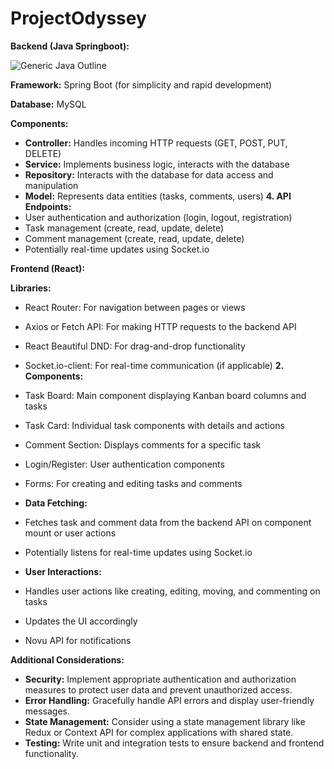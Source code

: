 # ProjectOdyssey

**Backend (Java Springboot):**

![Generic Java Outline](ProjectOdyssey/java-outline.png)


**Framework:** Spring Boot (for simplicity and rapid development)
  
**Database:** MySQL 

**Components:**

- **Controller:** Handles incoming HTTP requests (GET, POST, PUT, DELETE)
- **Service:** Implements business logic, interacts with the database
- **Repository:** Interacts with the database for data access and manipulation
- **Model:** Represents data entities (tasks, comments, users) **4. API Endpoints:**
- User authentication and authorization (login, logout, registration)
- Task management (create, read, update, delete)
- Comment management (create, read, update, delete)
- Potentially real-time updates using Socket.io

**Frontend (React):**

**Libraries:**

- React Router: For navigation between pages or views
- Axios or Fetch API: For making HTTP requests to the backend API
- React Beautiful DND: For drag-and-drop functionality
- Socket.io-client: For real-time communication (if applicable) **2. Components:**
- Task Board: Main component displaying Kanban board columns and tasks
- Task Card: Individual task components with details and actions
- Comment Section: Displays comments for a specific task
- Login/Register: User authentication components
- Forms: For creating and editing tasks and comments 

- **Data Fetching:**
- Fetches task and comment data from the backend API on component mount or user actions
- Potentially listens for real-time updates using Socket.io 

- **User Interactions:**
- Handles user actions like creating, editing, moving, and commenting on tasks
- Updates the UI accordingly
- Novu API for notifications

**Additional Considerations:**

- **Security:** Implement appropriate authentication and authorization measures to protect user data and prevent unauthorized access.
- **Error Handling:** Gracefully handle API errors and display user-friendly messages.
- **State Management:** Consider using a state management library like Redux or Context API for complex applications with shared state.
- **Testing:** Write unit and integration tests to ensure backend and frontend functionality.
